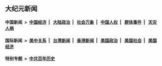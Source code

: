 ## 大纪元新闻

#### 中国新闻 &nbsp;>&nbsp; [中国经济](indexes/ncid283/README.md?07260445) &nbsp;| &nbsp; [大陆政治](indexes/ncid277/README.md?07260445) &nbsp;| &nbsp; [社会万象](indexes/ncid282/README.md?07260445) &nbsp;| &nbsp; [中国人权](indexes/ncid278/README.md?07260445) &nbsp;| &nbsp; [群体事件](indexes/ncid279/README.md?07260445) &nbsp;| &nbsp; [天灾人祸](indexes/ncid280/README.md?07260445)

#### 国际新闻 &nbsp;>&nbsp; [美中关系](indexes/nf1412576/README.md?07260445) &nbsp;| &nbsp; [台湾新闻](indexes/ncid1349361/README.md?07260445) &nbsp;| &nbsp; [香港新闻](indexes/ncid1349362/README.md?07260445) &nbsp;| &nbsp; [美国政治](indexes/ncid1078159/README.md?07260445) &nbsp;| &nbsp; [美国社会](indexes/ncid1078160/README.md?07260445) &nbsp;| &nbsp; [美国经济](indexes/ncid1078158/README.md?07260445)

#### 特别专题 &nbsp;>&nbsp; [中共百年历史](https://github.com/epoch-news/epoch-special/blob/master/README.md?07260445)  
